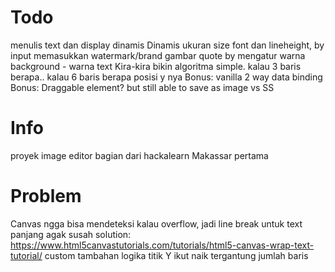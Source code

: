 # Todo
menulis text dan display dinamis
Dinamis ukuran size font dan lineheight, by input
memasukkan watermark/brand
gambar quote by
mengatur warna background - warna text
Kira-kira bikin algoritma simple. kalau 3 baris berapa.. kalau 6 baris berapa posisi y nya
Bonus: vanilla 2 way data binding
Bonus: Draggable element? but still able to save as image vs SS

# Info
proyek image editor bagian dari hackalearn Makassar pertama


# Problem
Canvas ngga bisa mendeteksi kalau overflow, jadi line break untuk text panjang agak susah
    solution: https://www.html5canvastutorials.com/tutorials/html5-canvas-wrap-text-tutorial/
    custom tambahan logika titik Y ikut naik tergantung jumlah baris